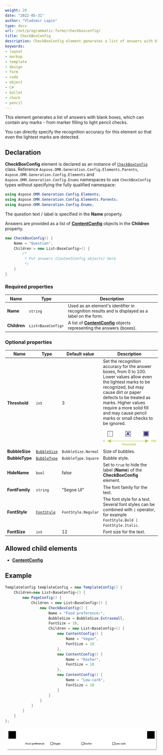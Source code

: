 ```yaml
---
weight: 20
date: "2022-05-31"
author: "Vladimir Lapin"
type: docs
url: /net/programmatic-forms/checkboxconfig/
title: CheckBoxConfig
description: CheckBoxConfig element generates a list of answers with blank bubbles that can accommodate any kind of marks.
keywords:
- layout
- markup
- template
- design
- form
- code
- object
- C#
- ballot
- check
- pencil
---
```


This element generates a list of answers with blank boxes, which can contain any marks - from marker filling to light pencil checks.

You can directly specify the recognition accuracy for this element so that even the lightest marks are detected.

## Declaration

**CheckBoxConfig** element is declared as an instance of [`CheckBoxConfig`](https://reference.aspose.com/omr/net/aspose.omr.generation.config.elements.parents/checkboxconfig/) class. Reference `Aspose.OMR.Generation.Config.Elements.Parents`, `Aspose.OMR.Generation.Config.Elements` and `Aspose.OMR.Generation.Config.Enums` namespaces to use `CheckBoxConfig` types without specifying the fully qualified namespace:

```csharp
using Aspose.OMR.Generation.Config.Elements;
using Aspose.OMR.Generation.Config.Elements.Parents;
using Aspose.OMR.Generation.Config.Enums;
```

The question text / label is specified in the **Name** property.

Answers are provided as a list of [**ContentConfig**](/omr/net/programmatic-forms/contentconfig/) objects in the **Children** property.

```csharp
new CheckBoxConfig() {
	Name = "Question",
	Children = new List<BaseConfig>() {
		/*
		 * Put answers (ContentConfig objects) here
		 */
	}
}
```

### Required properties

Name | Type | Description
---- | ---- | -----------
**Name** | `string` | Used as an element's identifier in recognition results and is displayed as a label on the form.
**Children** | `List<BaseConfig>` | A list of [**ContentConfig**](/omr/net/programmatic-forms/contentconfig/) objects representing the answers (boxes).

### Optional properties

Name | Type | Default value | Description
---- | ---- | ------------- | -----------
**Threshold** | `int` | 3 | Set the recognition accuracy for the answer boxes, from 0 to 100. Lower values allow even the lightest marks to be recognized, but may cause dirt or paper defects to be treated as marks. Higher values require a more solid fill and may cause pencil marks or small checks to be ignored.<br /><br />![Checkbox threshold](program-threshold.png)
**BubbleSize** | [`BubbleSize`](https://reference.aspose.com/omr/net/aspose.omr.generation/bubblesize/) | `BubbleSize.Normal` | Size of bubbles.
**BubbleType** | [`BubbleType`](https://reference.aspose.com/omr/net/aspose.omr.generation/bubbletype/) | `BubbleType.Square` | Bubble style.
**HideName** | `bool` | false | Set to `true` to hide the label (**Name**) of the **CheckBoxConfig** element.
**FontFamily** | `string` | "Segoe UI" | The font family for the text.
**FontStyle** | [`FontStyle`](https://reference.aspose.com/omr/net/aspose.omr.generation/fontstyle/) | `FontStyle.Regular` | The font style for a text.<br />Several font styles can be combined with `\|` operator, for example `FontStyle.Bold \| FontStyle.Italic`.
**FontSize** | `int` | 12 | Font size for the text.

## Allowed child elements

- [**ContentConfig**](/omr/net/programmatic-forms/contentconfig/)

## Example

```csharp
TemplateConfig templateConfig = new TemplateConfig() {
	Children=new List<BaseConfig>() {
		new PageConfig() {
			Children = new List<BaseConfig>() {
				new CheckBoxConfig() {
					Name = "Food preference:",
					BubbleSize = BubbleSize.Extrasmall,
					FontSize = 10,
					Children = new List<BaseConfig>() {
						new ContentConfig() {
							Name = "Vegan",
							FontSize = 10
						},
						new ContentConfig() {
							Name = "Kosher",
							FontSize = 10
						},
						new ContentConfig() {
							Name = "Low-carb",
							FontSize = 10
						}
					}
				}
			}
		}
	}
};
```

![Checkbox example](checkbox-example.png)
